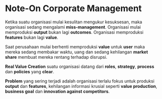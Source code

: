 # Note-On Corporate Management

Ketika suatu organisasi mulai kesulitan mengukur kesuksesan, maka organisasi sedang mengalami **miss-management**. Organisasi mulai memproduksi **output** bukan lagi **outcomes**. Organisasi memproduksi **features** bukan lagi **value**.

Saat perusahaan mulai berhenti memproduksi **value** untuk **user** maka mereka sedang membakar waktu, uang dan sedang kehilangan **market share** membuat mereka rentang terhadap disrupsi.

**Real Value Creation** suatu organisasi datang dari **roles**, **strategy**, **process** dan **policies** yang **clear**.

**Problem** yang sering terjadi adalah organisasi terlalu fokus untuk produksi **output** dan **features**, kehilangan informasi krusial seperti **value production**, **business goal** dan **innovation against competitors**.